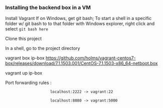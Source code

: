 ### Installing the backend box in a VM

Install Vagrant
If on Windows, get git bash; 
To start a shell in a specific folder w/ git bash to to that folder with Windows explorer, right click and select `git bash here`

Clone this project

In a shell, go to the project directory

vagrant box ip-box https://github.com/holms/vagrant-centos7-box/releases/download/7.1.1503.001/CentOS-7.1.1503-x86_64-netboot.box

vagrant up ip-box

Port forwarding rules : 

                        localhost:2222 -> vagrant:22
                        
                        localhost:8080 -> vagrant:5000

